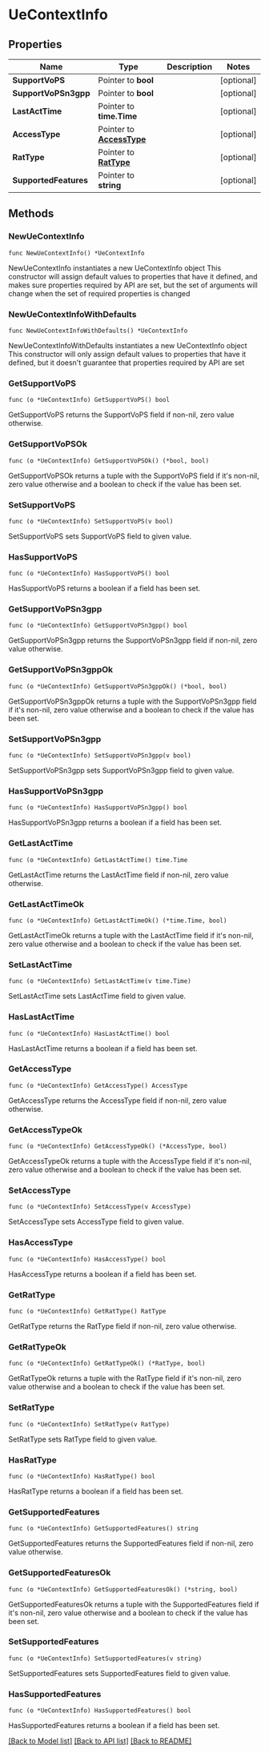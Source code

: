 # UeContextInfo

## Properties

Name | Type | Description | Notes
------------ | ------------- | ------------- | -------------
**SupportVoPS** | Pointer to **bool** |  | [optional] 
**SupportVoPSn3gpp** | Pointer to **bool** |  | [optional] 
**LastActTime** | Pointer to **time.Time** |  | [optional] 
**AccessType** | Pointer to [**AccessType**](AccessType.md) |  | [optional] 
**RatType** | Pointer to [**RatType**](RatType.md) |  | [optional] 
**SupportedFeatures** | Pointer to **string** |  | [optional] 

## Methods

### NewUeContextInfo

`func NewUeContextInfo() *UeContextInfo`

NewUeContextInfo instantiates a new UeContextInfo object
This constructor will assign default values to properties that have it defined,
and makes sure properties required by API are set, but the set of arguments
will change when the set of required properties is changed

### NewUeContextInfoWithDefaults

`func NewUeContextInfoWithDefaults() *UeContextInfo`

NewUeContextInfoWithDefaults instantiates a new UeContextInfo object
This constructor will only assign default values to properties that have it defined,
but it doesn't guarantee that properties required by API are set

### GetSupportVoPS

`func (o *UeContextInfo) GetSupportVoPS() bool`

GetSupportVoPS returns the SupportVoPS field if non-nil, zero value otherwise.

### GetSupportVoPSOk

`func (o *UeContextInfo) GetSupportVoPSOk() (*bool, bool)`

GetSupportVoPSOk returns a tuple with the SupportVoPS field if it's non-nil, zero value otherwise
and a boolean to check if the value has been set.

### SetSupportVoPS

`func (o *UeContextInfo) SetSupportVoPS(v bool)`

SetSupportVoPS sets SupportVoPS field to given value.

### HasSupportVoPS

`func (o *UeContextInfo) HasSupportVoPS() bool`

HasSupportVoPS returns a boolean if a field has been set.

### GetSupportVoPSn3gpp

`func (o *UeContextInfo) GetSupportVoPSn3gpp() bool`

GetSupportVoPSn3gpp returns the SupportVoPSn3gpp field if non-nil, zero value otherwise.

### GetSupportVoPSn3gppOk

`func (o *UeContextInfo) GetSupportVoPSn3gppOk() (*bool, bool)`

GetSupportVoPSn3gppOk returns a tuple with the SupportVoPSn3gpp field if it's non-nil, zero value otherwise
and a boolean to check if the value has been set.

### SetSupportVoPSn3gpp

`func (o *UeContextInfo) SetSupportVoPSn3gpp(v bool)`

SetSupportVoPSn3gpp sets SupportVoPSn3gpp field to given value.

### HasSupportVoPSn3gpp

`func (o *UeContextInfo) HasSupportVoPSn3gpp() bool`

HasSupportVoPSn3gpp returns a boolean if a field has been set.

### GetLastActTime

`func (o *UeContextInfo) GetLastActTime() time.Time`

GetLastActTime returns the LastActTime field if non-nil, zero value otherwise.

### GetLastActTimeOk

`func (o *UeContextInfo) GetLastActTimeOk() (*time.Time, bool)`

GetLastActTimeOk returns a tuple with the LastActTime field if it's non-nil, zero value otherwise
and a boolean to check if the value has been set.

### SetLastActTime

`func (o *UeContextInfo) SetLastActTime(v time.Time)`

SetLastActTime sets LastActTime field to given value.

### HasLastActTime

`func (o *UeContextInfo) HasLastActTime() bool`

HasLastActTime returns a boolean if a field has been set.

### GetAccessType

`func (o *UeContextInfo) GetAccessType() AccessType`

GetAccessType returns the AccessType field if non-nil, zero value otherwise.

### GetAccessTypeOk

`func (o *UeContextInfo) GetAccessTypeOk() (*AccessType, bool)`

GetAccessTypeOk returns a tuple with the AccessType field if it's non-nil, zero value otherwise
and a boolean to check if the value has been set.

### SetAccessType

`func (o *UeContextInfo) SetAccessType(v AccessType)`

SetAccessType sets AccessType field to given value.

### HasAccessType

`func (o *UeContextInfo) HasAccessType() bool`

HasAccessType returns a boolean if a field has been set.

### GetRatType

`func (o *UeContextInfo) GetRatType() RatType`

GetRatType returns the RatType field if non-nil, zero value otherwise.

### GetRatTypeOk

`func (o *UeContextInfo) GetRatTypeOk() (*RatType, bool)`

GetRatTypeOk returns a tuple with the RatType field if it's non-nil, zero value otherwise
and a boolean to check if the value has been set.

### SetRatType

`func (o *UeContextInfo) SetRatType(v RatType)`

SetRatType sets RatType field to given value.

### HasRatType

`func (o *UeContextInfo) HasRatType() bool`

HasRatType returns a boolean if a field has been set.

### GetSupportedFeatures

`func (o *UeContextInfo) GetSupportedFeatures() string`

GetSupportedFeatures returns the SupportedFeatures field if non-nil, zero value otherwise.

### GetSupportedFeaturesOk

`func (o *UeContextInfo) GetSupportedFeaturesOk() (*string, bool)`

GetSupportedFeaturesOk returns a tuple with the SupportedFeatures field if it's non-nil, zero value otherwise
and a boolean to check if the value has been set.

### SetSupportedFeatures

`func (o *UeContextInfo) SetSupportedFeatures(v string)`

SetSupportedFeatures sets SupportedFeatures field to given value.

### HasSupportedFeatures

`func (o *UeContextInfo) HasSupportedFeatures() bool`

HasSupportedFeatures returns a boolean if a field has been set.


[[Back to Model list]](../README.md#documentation-for-models) [[Back to API list]](../README.md#documentation-for-api-endpoints) [[Back to README]](../README.md)


